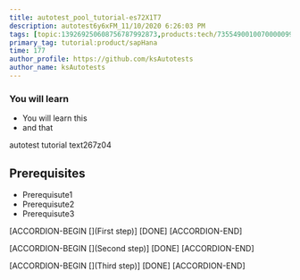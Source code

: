 ```yaml
---
title: autotest_pool_tutorial-es72X1T7
description: autotest6y6xFM_11/10/2020 6:26:03 PM
tags: [topic:139269250608756787992873,products:tech/73554900100700000996,tutorial:experience/advanced]
primary_tag: tutorial:product/sapHana
time: 177
author_profile: https://github.com/ksAutotests
author_name: ksAutotests
---
```

### You will learn
- You will learn this
- and that

autotest tutorial text267z04

## Prerequisites
- Prerequisute1
- Prerequisute2
- Prerequisute3

[ACCORDION-BEGIN [](First step)]
[DONE]
[ACCORDION-END]

[ACCORDION-BEGIN [](Second step)]
[DONE]
[ACCORDION-END]

[ACCORDION-BEGIN [](Third step)]
[DONE]
[ACCORDION-END]

